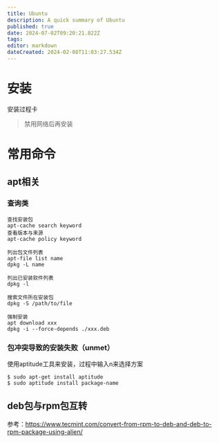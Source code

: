 ```yaml
---
title: Ubuntu
description: A quick summary of Ubuntu
published: true
date: 2024-07-02T09:20:21.822Z
tags: 
editor: markdown
dateCreated: 2024-02-08T11:03:27.534Z
---
```


# 安装
安装过程卡
>禁用网络后再安装

常用命令
===
apt相关
---
### 查询类
```
查找安装包
apt-cache search keyword
查看版本与来源
apt-cache policy keyword

列出包文件列表
apt-file list name
dpkg -L name

列出已安装软件列表
dpkg -l

搜索文件所在安装包
dpkg -S /path/to/file

强制安装
apt download xxx
dpkg -i --force-depends ./xxx.deb
```

### 包冲突导致的安装失败（unmet）
使用aptitude工具来安装，过程中输入n来选择方案
```
$ sudo apt-get install aptitude
$ sudo aptitude install package-name
```
deb包与rpm包互转
---
参考：https://www.tecmint.com/convert-from-rpm-to-deb-and-deb-to-rpm-package-using-alien/
